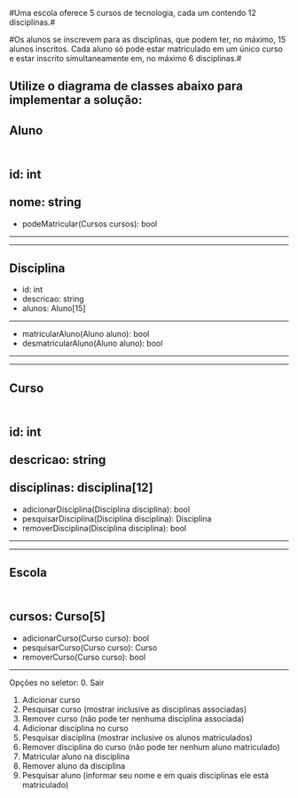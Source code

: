 #Uma escola oferece 5 cursos de tecnologia, cada um contendo 12 disciplinas.#

#Os alunos se inscrevem para as disciplinas, que podem ter, no máximo, 15 alunos inscritos.
Cada aluno só pode estar matriculado em um único curso e estar inscrito simultaneamente em, no máximo 6 disciplinas.#

Utilize o diagrama de classes abaixo para implementar a solução:
----------------------------------------
Aluno
----------------------------------------
<br>id: int<br>
<br>nome: string<br>
----------------------------------------
+ podeMatricular(Cursos cursos): bool
----------------------------------------

----------------------------------------
Disciplina
----------------------------------------
- id: int
- descricao: string
- alunos: Aluno[15]
----------------------------------------
+ matricularAluno(Aluno aluno): bool
+ desmatricularAluno(Aluno aluno): bool
----------------------------------------

----------------------------------------------------------
Curso
----------------------------------------------------------
<br>id: int<br>
<br>descricao: string<br>
<br>disciplinas: disciplina[12] <br>
----------------------------------------------------------
+ adicionarDisciplina(Disciplina disciplina): bool
+ pesquisarDisciplina(Disciplina disciplina): Disciplina
+ removerDisciplina(Disciplina disciplina): bool
----------------------------------------------------------

------------------------------------
Escola
------------------------------------
<br>cursos: Curso[5]<br>
------------------------------------
+ adicionarCurso(Curso curso): bool
+ pesquisarCurso(Curso curso): Curso
+ removerCurso(Curso curso): bool
------------------------------------

Opções no seletor:
0. Sair
1. Adicionar curso
2. Pesquisar curso (mostrar inclusive as disciplinas associadas)
3. Remover curso (não pode ter nenhuma disciplina associada)
4. Adicionar disciplina no curso
5. Pesquisar disciplina (mostrar inclusive os alunos matriculados)
6. Remover disciplina do curso (não pode ter nenhum aluno matriculado)
7. Matricular aluno na disciplina
8. Remover aluno da disciplina
9. Pesquisar aluno (informar seu nome e em quais disciplinas ele está matriculado) 
